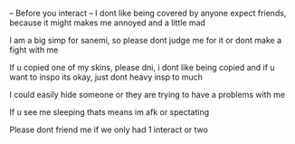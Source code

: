 – Before you interact –
I dont like being covered by anyone expect friends, because it might
makes me annoyed and a little mad

I am a big simp for sanemi, so please dont judge me for it
or dont make a fight with me

If u copied one of my skins, please dni, i dont like being copied
and if u want to inspo its okay, just dont heavy insp to much

I could easily hide someone or they are trying to have a problems with me

If u see me sleeping thats means im afk or spectating

Please dont friend me if we only had 1 interact or two
